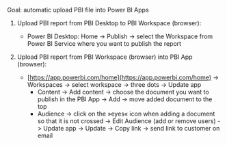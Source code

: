 Goal: automatic upload PBI file into Power BI Apps

1. Upload PBI report from PBI Desktop to PBI Workspace (browser):
	- Power BI Desktop: Home -> Publish -> select the Workspace from Power BI Service where you want to publish the report

2. Upload PBI report from PBI Workspace (browser) into PBI App (browser):
	- [https://app.powerbi.com/home](https://app.powerbi.com/home) -> Workspaces -> select workspace -> three dots -> Update app
		- Content -> Add content -> choose the document you want to publish in the PBI App -> Add -> move added document to the top
		- Audience -> click on the »eyes« icon when adding a document so that it is not crossed -> Edit Audience (add or remove users) -> Update app -> Update -> Copy link -> send link to customer on email